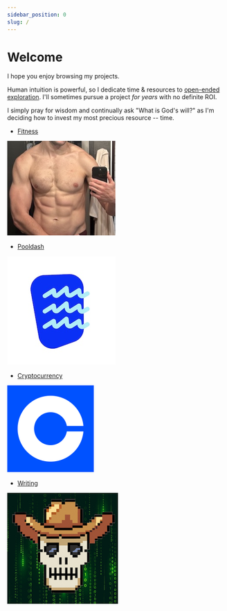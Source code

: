 ```yaml
---
sidebar_position: 0
slug: /
---
```


# Welcome

I hope you enjoy browsing my projects.

Human intuition is powerful, so I dedicate time & resources to [open-ended exploration](https://www.palladiummag.com/2022/01/06/quit-your-job/). I'll sometimes pursue a project _for years_ with no definite ROI.

I simply pray for wisdom and continually ask "What is God's will?" as I'm deciding how to invest my most precious resource -- time.

* [Fitness](fitness)

![me flexing](fitness/pics/flex_down_crop.jpeg)

* [Pooldash](pooldash)

![Pooldash app icon](pooldash/pics/pd_icon.jpg)

* [Cryptocurrency](crypto)

![Coinbase Logo](crypto/pics/cb_icon.png)

* [Writing](writing)

![Mystic Rodeo icon](writing/pics/mr.jpg)
